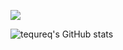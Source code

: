 <p>
  <a href="https://twitter.com/tequreq">
    <img src="https://img.shields.io/twitter/follow/tequreq?style=for-the-badge&label=%40tequreq&logo=twitter&logoColor=00AEFF&labelColor=282A36&color=DD6387">
  </a>
</p>


![tequreq's GitHub stats](https://github-readme-stats.vercel.app/api?username=tequreq&show_icons=true&theme=dracula&count_private=true&hide_border=true)

